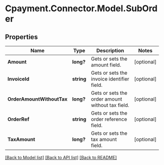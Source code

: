 
# Cpayment.Connector.Model.SubOrder

## Properties

Name | Type | Description | Notes
------------ | ------------- | ------------- | -------------
**Amount** | **long?** | Gets or sets the amount field. | [optional] 
**InvoiceId** | **string** | Gets or sets the invoice identifier field. | [optional] 
**OrderAmountWithoutTax** | **long?** | Gets or sets the order amount without tax field. | [optional] 
**OrderRef** | **string** | Gets or sets the order reference field. | [optional] 
**TaxAmount** | **long?** | Gets or sets the tax amount field. | [optional] 

[[Back to Model list]](../README.md#documentation-for-models)
[[Back to API list]](../README.md#documentation-for-api-endpoints)
[[Back to README]](../README.md)

